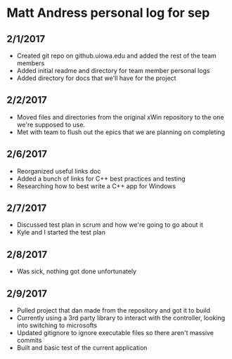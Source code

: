 # Matt Andress personal log for sep

## 2/1/2017
* Created git repo on github.uiowa.edu and added the rest of the team members
* Added initial readme and directory for team member personal logs
* Added directory for docs that we'll have for the project

## 2/2/2017
* Moved files and directories from the original xWin repository to the one we're supposed to use.
* Met with team to flush out the epics that we are planning on completing

## 2/6/2017
* Reorganized useful links doc
* Added a bunch of links for C++ best practices and testing
* Researching how to best write a C++ app for Windows

## 2/7/2017
* Discussed test plan in scrum and how we're going to go about it
* Kyle and I started the test plan

## 2/8/2017
* Was sick, nothing got done unfortunately

## 2/9/2017
* Pulled project that dan made from the repository and got it to build
* Currently using a 3rd party library to interact with the controller, looking into switching to microsofts
* Updated gitignore to ignore executable files so there aren't massive commits
* Built and basic test of the current application